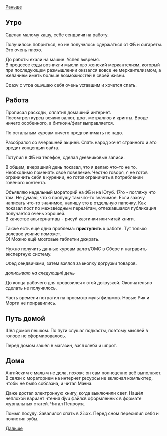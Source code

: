 [Раньше](2019.12.09.md)  
## Утро
Сделал малому кашу, себе сендвичи на работу.

Получилось побриться, но не получилось сдержаться от ФБ и сигареты. Это очень плохо.

До работы ехали на машие. Успел вовремя.  
В процессе езды возникли мысли про женский меркантелизм, который при последующем размышлении оказался вовсе не меркантелизмом, а желанием иметь больше возможностей в своей жизни.

Сразу с утра ощущаю себя очень уставшим и хочется спать.
## Работа
Прописал расходы, оплатил домашний интернет.  
Посомтрел курсы всяких валют, драг. метраллов и крипты. Вроде ничего особенного, а биткоин/фиат выправляется.

По остальным курсам ничего предпринимать не надо.

Разобрался со вчерашней акцией. Опять народ хочет странного и это вредит концепции сайта.

Потупил в ФБ на телефон, сделал дневниковые записи.

В общем, вчерашний день показал, что я делаю что-то не то. Необходимо поменять своё поведение. Честно говоря, я не готов ограничить себя в курении, но готов ограничить в потреблении говёного контента.

Объявляю недельный мораторий на ФБ и на Ютуб. 17го - погляжу что там. Не думаю, что я пропущу там что-то значимое. Если захочу написать что-то значимое, напишу это в отдельную папочку. Как показал пост по межзвёздным перелётам, отлежавшаяся публикация получается очень хорошей.  
В качестве альтернативы - рисуй картинки или читай книги.

Также есть ещё одна проблема: **приступить** к работе. Тут только волевое усилие поможет.  
О! Можно ещё мозговые таблетки дожрать.

Нужно получить данные курсам валют/ОМС в Сбере и натравить экспертную систему.

Обед сендвичами, затем взялся за кнопку догрузки товаров.

*дописываю на следующий день*

До конца рабочего дня провозился с этой догрузкой. Окончательно сделать не получилось.

Часть времени потратил на просмотр мультфильмов. Новые Рик и Морти не понравились.
## Путь домой
Шёл домой пешком. По пути слушал подкасты, поэтому мыслей в голове не сформировалось.

Перед домом зашёл в магазин, взял хлеба и шпрот.
## Дома
Англйским с малым не дела, похоже он сам полноценно всё выполняет.  
В связи с мораторием на интернет ресурсы не включал компьютер, чтобы не было соблазна, и читал Манна.

Даже достал электронную книгу, когда выключили свет. Нашёл неплохой вариант чтения djvu файлов оформленных в формате журнальных статей. Читал Пенроуза.

Помыл посуду. Завалился спать в 23:хх. Перед сном пересилил себя и почистил зубы.

[Дальше](2019.12.11.md)
